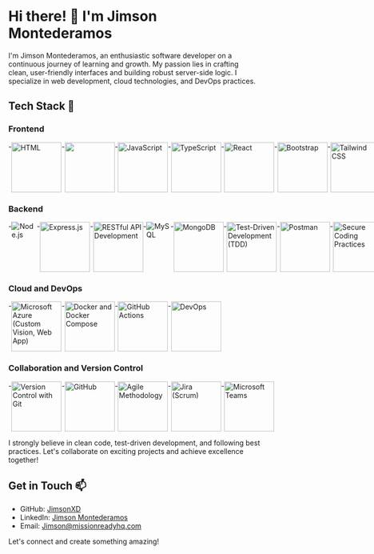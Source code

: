 # Hi there! 👋 I'm Jimson Montederamos

I'm Jimson Montederamos, an enthusiastic software developer on a continuous journey of learning and growth. My passion lies in crafting clean, user-friendly interfaces and building robust server-side logic. I specialize in web development, cloud technologies, and DevOps practices.

## Tech Stack 🚀

### Frontend
<div style="display: flex;">
- <img src="https://upload.wikimedia.org/wikipedia/commons/thumb/6/61/HTML5_logo_and_wordmark.svg/100px-HTML5_logo_and_wordmark.svg.png" alt="HTML" style="width: 100px; height: 100px;">
- <img src="https://i.pinimg.com/564x/68/e6/a1/68e6a101a546d9511de9fe35fadf3288.jpg" style="width: 100px; height: 100px;">
- <img src="https://www.freepnglogos.com/uploads/javascript/javascript-online-logo-for-website-0.png" alt="JavaScript" style="width: 100px; height: 100px;">
- <img src="https://upload.wikimedia.org/wikipedia/commons/thumb/4/4c/Typescript_logo_2020.svg/100px-Typescript_logo_2020.svg.png" alt="TypeScript" style="width: 100px; height: 100px;">
- <img src="https://upload.wikimedia.org/wikipedia/commons/thumb/a/a7/React-icon.svg/100px-React-icon.svg.png" alt="React" style="width: 100px; height: 100px;">
- <img src="https://upload.wikimedia.org/wikipedia/commons/thumb/b/b2/Bootstrap_logo.svg/100px-Bootstrap_logo.svg.png" alt="Bootstrap" style="width: 100px; height: 100px;">
- <img src="https://i.pinimg.com/564x/b3/31/b3/b331b3b70e4d2e38496f6a859e4e73df.jpg" alt="Tailwind CSS" style="width: 100px; height: 100px;">
- <img src="https://miro.medium.com/v2/resize:fit:1200/format:webp/1*RQwRLQ0yyCvYmRn_Nst5yg.png" alt="Jest" style="width: 100px; height: 100px;">
</div>

### Backend
<div style="display: flex;">
- <img src="https://upload.wikimedia.org/wikipedia/commons/thumb/d/d9/Node.js_logo.svg/100px-Node.js_logo.svg.png" alt="Node.js">
- <img src="https://i.pinimg.com/564x/36/9f/e7/369fe719a5e682dc66f03a3b13687f7f.jpg" alt="Express.js" style="width: 100px; height: 100px;">
- <img src="https://wiki.distech-controls.com/site-graphics-v2/restful-api-logo-01.png" alt="RESTful API Development" style="width: 100px; height: 100px;">
- <img src="https://upload.wikimedia.org/wikipedia/en/thumb/d/dd/MySQL_logo.svg/100px-MySQL_logo.svg.png" alt="MySQL">
- <img src="https://i.pinimg.com/564x/b5/d6/27/b5d62700b569fc99f02636488e42f26e.jpg" alt="MongoDB" style="width: 100px; height: 100px;">
- <img src="https://miro.medium.com/v2/resize:fit:978/1*jFw7ZZMoVcsEYM_fS33DBA.gif" alt="Test-Driven Development (TDD)" style="width: 100px; height: 100px;">
- <img src="https://i.pinimg.com/564x/3c/78/c3/3c78c33276b4bf901f496744e20492aa.jpg" alt="Postman" style="width: 100px; height: 100px;">
- <img src="https://i.pinimg.com/564x/46/d1/c5/46d1c53dac3d48c9b79c8bd58e376d59.jpg" alt="Secure Coding Practices" style="width: 100px; height: 100px;">
</div>

### Cloud and DevOps
<div style="display: flex;">
- <img src="http://www.aionsolution.com/wp-content/uploads/2017/10/microsoft-azure-640x401.png" alt="Microsoft Azure (Custom Vision, Web App)" style="width: 100px; height: 100px;">
- <img src="https://i.pinimg.com/736x/b3/e6/20/b3e6202f5356edebd8c8205623eef0f1.jpg" alt="Docker and Docker Compose" style="width: 100px; height: 100px;">
- <img src="https://i.pinimg.com/564x/ba/c9/8c/bac98cfbbd24b9e481e20da3fb138a62.jpg" alt="GitHub Actions" style="width: 100px; height: 100px;">
- <img src="https://p7.hiclipart.com/preview/659/158/534/devops-business-process-software-development-process-implementation-business-thumbnail.jpg" alt="DevOps" style="width: 100px; height: 100px;">
</div>

### Collaboration and Version Control
<div style="display: flex;">
- <img src="https://i.pinimg.com/564x/46/ed/f9/46edf955a0d469b62f9ed8fb55c534ea.jpg" alt="Version Control with Git" style="width: 100px; height: 100px;">
- <img src="https://1000logos.net/wp-content/uploads/2018/11/GitHub-logo-1024x592.jpg" alt="GitHub" style="width: 100px; height: 100px;">
- <img src="https://i.pinimg.com/564x/60/0a/ac/600aacef4d53d3139ffc017443d2c492.jpg" alt="Agile Methodology" style="width: 100px; height: 100px;">
- <img src="https://spyro-soft.com/wp-content/uploads/2022/10/jira-icon-300x300.png" alt="Jira (Scrum)" style="width: 100px; height: 100px;">
- <img src="https://i.pinimg.com/564x/03/3d/15/033d154d6cdb4c874ace55237e6beda4.jpg" alt="Microsoft Teams" style="width: 100px; height: 100px;">
</div>

I strongly believe in clean code, test-driven development, and following best practices. Let's collaborate on exciting projects and achieve excellence together!

## Get in Touch 📫

- GitHub: [JimsonXD](https://github.com/JimsonXD)
- LinkedIn: [Jimson Montederamos](https://www.linkedin.com/in/jimsonmontederamos/)
- Email: [Jimson@missionreadyhq.com](mailto:Jimson@missionreadyhq.com)

Let's connect and create something amazing!

